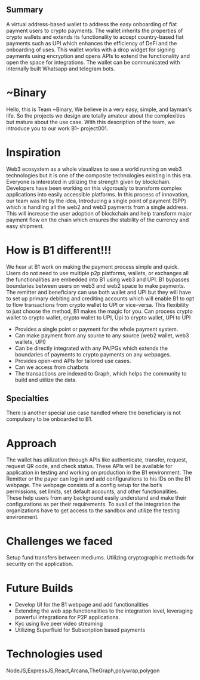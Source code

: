 
## Summary

A virtual address-based wallet to address the easy onboarding of fiat payment users to crypto payments. The wallet inherits the properties of crypto wallets and extends its functionality to accept country-based fiat payments such as UPI which enhances the efficiency of DeFi and the onboarding of uses. This wallet works with a drop widget for signing payments using encryption and opens APIs to extend the functionality and open the space for integrations. The wallet can be communicated with internally built Whatsapp and telegram bots.

# ~Binary
Hello, this is Team ~Binary, We believe in a very easy, simple, and layman's life. So the projects we design are totally amateur about the complexities but mature about the use case. With this description of the team, we introduce you to our work B1- project001.

# Inspiration
Web3 ecosystem as a whole visualizes to see a world running on web3 technologies but it is one of the composite technologies existing in this era. Everyone is interested in utilizing the strength given by blockchain. Developers have been working on this vigorously to transform complex applications into easily accessible platforms.
In this process of innovation, our team was hit by the idea, Introducing a single point of payment (SPP) which is handling all the web2 and web3 payments from a single address. This will increase the user adoption of blockchain and help transform major payment flow on the chain which ensures the stability of the currency and easy shipment.

# How is B1 different!!!
We hear at B1 work on making the payment process simple and quick. Users do not need to use multiple p2p platforms, wallets, or exchanges all the functionalities are embedded into B1 using web3 and UPI. B1 bypasses boundaries between users on web3 and web2 space to make payments. The remitter and beneficiary can use both wallet and UPI but they will have to set up primary debiting and crediting accounts which will enable B1 to opt to flow transactions from crypto wallet to UPI or vice-versa. This flexibility to just choose the method, B1 makes the magic for you.
Can process crypto wallet to crypto wallet, crypto wallet to UPI, Upi to crypto wallet, UPI to UPI
- Provides a single point or payment for the whole payment system.
- Can make payment from any source to any source (web2 wallet, web3 wallets, UPI)
- Can be directly integrated with any PA/PGs which extends the boundaries of payments to crypto payments on any webpages.
- Provides open-end APIs for tailored use cases.
- Can we access from chatbots 
- The transactions are indexed to Graph, which helps the community to build and utilize the data.


## Specialties 
There is another special use case handled where the beneficiary is not compulsory to be onboarded to B1. 

# Approach
The wallet has utilization through APIs like authenticate, transfer, request, request QR code, and check status. These APIs will be available for application in testing and working on production in the B1 environment. The Remitter or the payer can log in and add configurations to his IDs on the B1 webpage. The webpage consists of a config setup for the bot’s permissions, set limits, set default accounts, and other functionalities. These help users from any background easily understand and make their configurations as per their requirements. To avail of the integration the organizations have to get access to the sandbox and utilize the testing environment.

# Challenges we faced 
Setup fund transfers between mediums.
Utilizing cryptographic methods for security on the application.

# Future Builds
- Develop UI for the B1 webpage and add functionalities 
- Extending the web app functionalities to the integration level, leveraging powerful integrations for P2P applications.
- Kyc using live peer video streaming 
- Utilizing Superfluid for Subscription based payments 

# Technologies used 
NodeJS,ExpressJS,React,Arcana,TheGraph,polywrap,polygon





